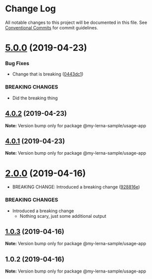 # Change Log

All notable changes to this project will be documented in this file.
See [Conventional Commits](https://conventionalcommits.org) for commit guidelines.

# [5.0.0](https://github.com/jccrosby/lerna-sample-project/compare/@my-lerna-sample/usage-app@4.0.2...@my-lerna-sample/usage-app@5.0.0) (2019-04-23)


### Bug Fixes

* Change that is breaking ([0443dc1](https://github.com/jccrosby/lerna-sample-project/commit/0443dc1))


### BREAKING CHANGES

* Did the breaking thing





## [4.0.2](https://github.com/jccrosby/lerna-sample-project/compare/@my-lerna-sample/usage-app@4.0.1...@my-lerna-sample/usage-app@4.0.2) (2019-04-23)

**Note:** Version bump only for package @my-lerna-sample/usage-app





## [4.0.1](https://github.com/jccrosby/lerna-sample-project/compare/@my-lerna-sample/usage-app@4.0.0...@my-lerna-sample/usage-app@4.0.1) (2019-04-23)

**Note:** Version bump only for package @my-lerna-sample/usage-app





# [2.0.0](https://github.com/jccrosby/lerna-sample-project/compare/@my-lerna-sample/usage-app@1.0.3...@my-lerna-sample/usage-app@2.0.0) (2019-04-16)


* BREAKING CHANGE: Introduced a breaking change ([928816e](https://github.com/jccrosby/lerna-sample-project/commit/928816e))


### BREAKING CHANGES

* Introduced a breaking change
  * Nothing scary, just some additional output





## [1.0.3](https://github.com/jccrosby/lerna-sample-project/compare/@my-lerna-sample/usage-app@1.0.2...@my-lerna-sample/usage-app@1.0.3) (2019-04-16)

**Note:** Version bump only for package @my-lerna-sample/usage-app





## 1.0.2 (2019-04-16)

**Note:** Version bump only for package @my-lerna-sample/usage-app

